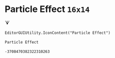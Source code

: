 # Particle Effect `16x14`
<img src="/img/Particle%20Effect.png" width=16 height=14>

``` CSharp
EditorGUIUtility.IconContent("Particle Effect")
```
```
Particle Effect
```
```
-3708470382322310263
```

